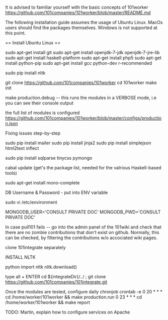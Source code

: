 It is advised to familiar yourself with the basic concepts of 101worker
https://github.com/101companies/101worker/blob/master/README.md

The following installation guide assumes the usage of Ubuntu Linux. MacOs users should find 
the packages themselves. Windows is not supported at this point.

== Install Ubuntu Linux ==

sudo apt-get install git
sudo apt-get install openjdk-7-jdk openjdk-7-jre-lib 
sudo apt-get install haskell-platform 
sudo apt-get install php5 
sudo apt-get install python-pip
sudo apt-get install gcc python-dev r-recommended

sudo pip install nltk

git clone https://github.com/101companies/101worker
cd 101worker
make init

make production.debug -- this runs the modules in a VERBOSE mode, i.e you can
see their console output

the full list of modules is configured 
https://github.com/101companies/101worker/blob/master/configs/production.json


Fixing issues step-by-step

sudo pip install mailer
sudo pip install jinja2
sudo pip install simplejson html2text inflect

sudo pip install sqlparse tinycss pymongo

cabal update (get's the package list, needed for the valrious Haskell-based tools)

sudo apt-get install mono-complete

DB Username & Password - put into ENV variable

sudo vi /etc/environment

MONGODB_USER='CONSULT PRIVATE DOC'
MONGODB_PWD='CONSULT PRIVATE DOC'

In case pull101 fails -- go into the admin panel of the 101wiki and check that there 
are no zombie contributions that don't exist on github. Normally, this can be
checked, by filtering the contributions w/o accociated wiki pages.

clone 101integrate separately

INSTALL NLTK

python
import nltk
nltk.download()

type all + ENTER
cd ${integrateDir}/../ ; git clone https://github.com/101companies/101integrate.git

Once the modules are tested, configure daily chronjob
crontab -e
0 20 * * * cd /home/worker/101worker && make production.run
0 23 * * * cd /home/worker/101worker && make report

TODO: 
Martin, explain how to configure services on Apache
